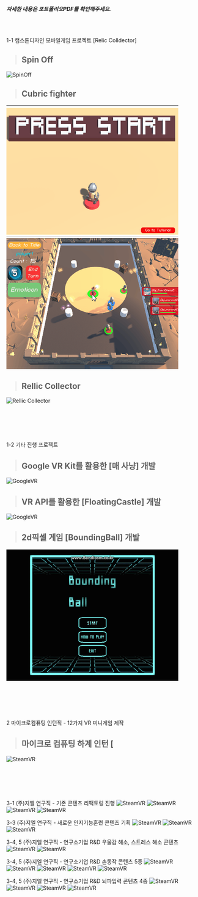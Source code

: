 
***자세한 내용은 포트폴리오PDF를 확인해주세요.***

<br><br>

1-1 캡스톤디자인 모바일게임 프로젝트 [Relic Colldector]
> ## Spin Off
![SpinOff](Mobile1_full_LOW.gif)

> ## Cubric fighter
![Cubric fighter](Mobile2_full_1_LOW.gif)
![Cubric fighter](Mobile2_full_2_LOW.gif)

> ## Rellic Collector
![Rellic Collector](collection_low.gif)

<br><br>
<br><br>

1-2 기타 진행 프로젝트
> ## Google VR Kit를 활용한 [매 사냥] 개발
![GoogleVR](VRgoogle_full.gif)

> ## VR API를 활용한 [FloatingCastle] 개발 
![GoogleVR](FloatingCastle.gif)

> ## 2d픽셀 게임 [BoundingBall] 개발
![GoogleVR](BoundingBall.gif)

<br><br>
<br><br>

2 마이크로컴퓨팅 인턴직 - 12가지 VR 미니게임 제작
> ## 마이크로 컴퓨팅 하계 인턴 [
![SteamVR](VR_full_final.gif)

<br><br>
<br><br>

3-1 (주)지엘 연구직 - 기존 콘텐츠 리팩토링 진행
![SteamVR](Content1.gif)
![SteamVR](Content2.gif)
![SteamVR](Content2_aiming.gif)
![SteamVR](Content2_leapmotion.gif)

3-3 (주)지엘 연구직 - 새로운 인지기능훈련 콘텐츠 기획
![SteamVR](Content3.gif)
![SteamVR](Content4_explanation.gif)
![SteamVR](Content4.gif)

3-4, 5 (주)지엘 연구직 - 연구소기업 R&D 우울감 해소, 스트레스 해소 콘텐츠
![SteamVR](360VIEW.gif)
![SteamVR](RythmeGame.gif)

3-4, 5 (주)지엘 연구직 - 연구소기업 R&D 손동작 콘텐츠 5종
![SteamVR](PunchGame.gif)
![SteamVR](Soccer.gif)
![SteamVR](Nonogram.gif)
![SteamVR](HandgunGame.gif)
![SteamVR](DartGame.gif)

3-4, 5 (주)지엘 연구직 - 연구소기업 R&D 뇌파입력 콘텐츠 4종
![SteamVR](ArcheryGame.gif)
![SteamVR](BalanceGame.gif)
![SteamVR](Flappybird.gif)
![SteamVR](TractorFactory.gif)
